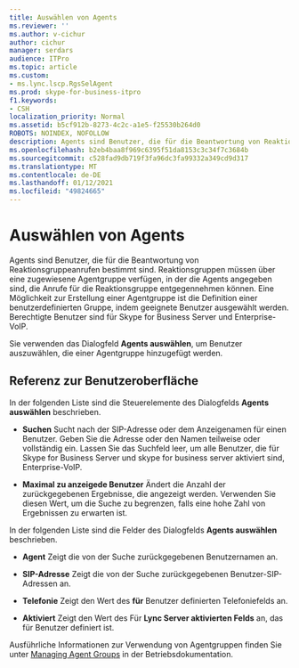 ```yaml
---
title: Auswählen von Agents
ms.reviewer: ''
ms.author: v-cichur
author: cichur
manager: serdars
audience: ITPro
ms.topic: article
ms.custom:
- ms.lync.lscp.RgsSelAgent
ms.prod: skype-for-business-itpro
f1.keywords:
- CSH
localization_priority: Normal
ms.assetid: b5cf912b-8273-4c2c-a1e5-f25530b264d0
ROBOTS: NOINDEX, NOFOLLOW
description: Agents sind Benutzer, die für die Beantwortung von Reaktionsgruppeanrufen bestimmt sind. Reaktionsgruppen müssen über eine zugewiesene Agentgruppe verfügen, in der die Agents angegeben sind, die Anrufe für die Reaktionsgruppe entgegennehmen können. Eine Möglichkeit zur Erstellung einer Agentgruppe ist die Definition einer benutzerdefinierten Gruppe, indem geeignete Benutzer ausgewählt werden. Berechtigte Benutzer sind für Skype for Business Server und Enterprise-VoIP.
ms.openlocfilehash: b2eb4baa8f969c6395f51da8153c3c34f7c3684b
ms.sourcegitcommit: c528fad9db719f3fa96dc3fa99332a349cd9d317
ms.translationtype: MT
ms.contentlocale: de-DE
ms.lasthandoff: 01/12/2021
ms.locfileid: "49824665"
---
```

# <a name="select-agents"></a>Auswählen von Agents

Agents sind Benutzer, die für die Beantwortung von Reaktionsgruppeanrufen bestimmt sind. Reaktionsgruppen müssen über eine zugewiesene Agentgruppe verfügen, in der die Agents angegeben sind, die Anrufe für die Reaktionsgruppe entgegennehmen können. Eine Möglichkeit zur Erstellung einer Agentgruppe ist die Definition einer benutzerdefinierten Gruppe, indem geeignete Benutzer ausgewählt werden. Berechtigte Benutzer sind für Skype for Business Server und Enterprise-VoIP.

Sie verwenden das Dialogfeld **Agents auswählen**, um Benutzer auszuwählen, die einer Agentgruppe hinzugefügt werden.

## <a name="ui-reference"></a>Referenz zur Benutzeroberfläche

In der folgenden Liste sind die Steuerelemente des Dialogfelds **Agents auswählen** beschrieben.

- **Suchen** Sucht nach der SIP-Adresse oder dem Anzeigenamen für einen Benutzer. Geben Sie die Adresse oder den Namen teilweise oder vollständig ein. Lassen Sie das Suchfeld leer, um alle Benutzer, die für Skype for Business Server und skype for business server aktiviert sind, Enterprise-VoIP.

- **Maximal zu anzeigede Benutzer** Ändert die Anzahl der zurückgegebenen Ergebnisse, die angezeigt werden. Verwenden Sie diesen Wert, um die Suche zu begrenzen, falls eine hohe Zahl von Ergebnissen zu erwarten ist.

In der folgenden Liste sind die Felder des Dialogfelds **Agents auswählen** beschrieben.

- **Agent** Zeigt die von der Suche zurückgegebenen Benutzernamen an.

- **SIP-Adresse** Zeigt die von der Suche zurückgegebenen Benutzer-SIP-Adressen an.

- **Telefonie** Zeigt den Wert des **für** Benutzer definierten Telefoniefelds an.

- **Aktiviert** Zeigt den Wert des Für **Lync Server aktivierten Felds** an, das für Benutzer definiert ist.

Ausführliche Informationen zur Verwendung von Agentgruppen finden Sie unter [Managing Agent Groups](https://technet.microsoft.com/library/36084cdc-38f1-4c45-922f-f81c7e86210c.aspx) in der Betriebsdokumentation.


